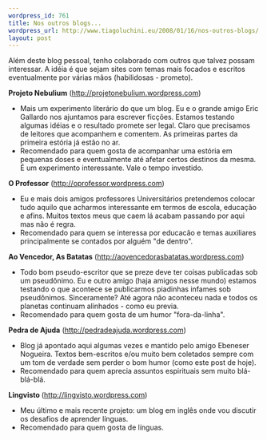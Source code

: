 ```yaml
--- 
wordpress_id: 761
title: Nos outros blogs...
wordpress_url: http://www.tiagoluchini.eu/2008/01/16/nos-outros-blogs/
layout: post
---
```

Além deste blog pessoal, tenho colaborado com outros que talvez possam interessar. A idéia é que sejam sites com temas mais focados e escritos eventualmente por várias mãos (habilidosas - prometo).

<strong>Projeto Nebulium</strong> (<a href="http://projetonebulium.wordpress.com" target="_blank">http://projetonebulium.wordpress.com</a>)<strong>
</strong>
<ul>
	<li>Mais um experimento literário do que um blog. Eu e o grande amigo Eric Gallardo nos ajuntamos para escrever ficções. Estamos testando algumas idéias e o resultado promete ser legal. Claro que precisamos de leitores que acompanhem e comentem. As primeiras partes da primeira estória já estão no ar.</li>
	<li>Recomendado para quem gosta de acompanhar uma estória em pequenas doses e eventualmente até afetar certos destinos da mesma. É um experimento interessante. Vale o tempo investido.</li>
</ul>
<strong>O Professor</strong> (<a href="http://oprofessor.wordpress.com" target="_blank">http://oprofessor.wordpress.com</a>)
<ul>
	<li>Eu e mais dois amigos professores Universitários pretendemos colocar tudo aquilo que acharmos interessante em termos de escola, educação e afins. Muitos textos meus que caem lá acabam passando por aqui mas não é regra.</li>
	<li>Recomendado para quem se interessa por educacão e temas auxiliares principalmente se contados por alguém "de dentro".</li>
</ul>
<strong>Ao Vencedor, As Batatas</strong> (<a href="http://aovencedorasbatatas.wordpress.com" target="_blank">http://aovencedorasbatatas.wordpress.com</a>)
<ul>
	<li>Todo bom pseudo-escritor que se preze deve ter coisas publicadas sob um pseudônimo. Eu e outro amigo (haja amigos nesse mundo) estamos testando o que acontece se publicarmos piadinhas infames sob pseudônimos. Sinceramente? Até agora não aconteceu nada e todos os planetas continuam alinhados - como eu previa.</li>
	<li>Recomendado para quem gosta de um humor "fora-da-linha".</li>
</ul>
<strong>Pedra de Ajuda</strong> (<a href="http://pedradeajuda.wordpress.com" target="_blank">http://pedradeajuda.wordpress.com</a>)
<ul>
	<li>Blog já apontado aqui algumas vezes e mantido pelo amigo Ebeneser Nogueira. Textos bem-escritos e/ou muito bem coletados sempre com um tom de verdade sem perder o bom humor (como este post de hoje).</li>
	<li>Recomendado para quem aprecia assuntos espirituais sem muito blá-blá-blá.</li>
</ul>
<strong>Lingvisto </strong>(<a href="http://lingvisto.wordpress.com" target="_blank">http://lingvisto.wordpress.com</a>)
<ul>
	<li>Meu último e mais recente projeto: um blog em inglês onde vou discutir os desafios de aprender línguas.</li>
	<li>Recomendado para quem gosta de línguas.</li>
</ul>
